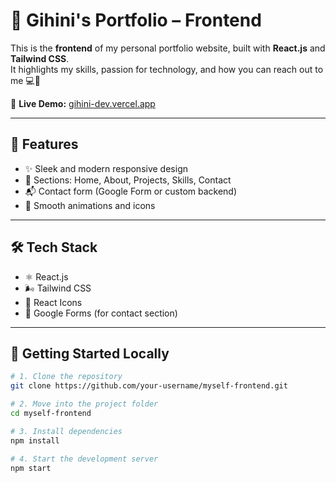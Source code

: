 # 💫 Gihini's Portfolio – Frontend

This is the **frontend** of my personal portfolio website, built with **React.js** and **Tailwind CSS**.  
It highlights my skills, passion for technology, and how you can reach out to me 💻🌈

🔗 **Live Demo:** [gihini-dev.vercel.app](https://myself-frontend.vercel.app)

---

## 🌟 Features

- ✨ Sleek and modern responsive design
- 🧩 Sections: Home, About, Projects, Skills, Contact
- 📬 Contact form (Google Form or custom backend)
- 💫 Smooth animations and icons

---

## 🛠️ Tech Stack

- ⚛️ React.js
- 🌬️ Tailwind CSS
- 🎨 React Icons
- 🔗 Google Forms (for contact section)

---

## 🚀 Getting Started Locally

```bash
# 1. Clone the repository
git clone https://github.com/your-username/myself-frontend.git

# 2. Move into the project folder
cd myself-frontend

# 3. Install dependencies
npm install

# 4. Start the development server
npm start
